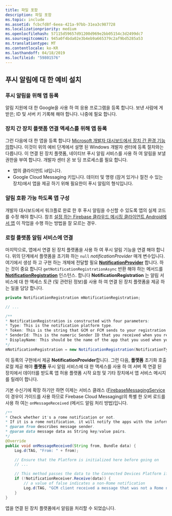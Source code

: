 ```yaml
---
title: 파일 포함
description: 파일 포함
ms.topic: include
ms.assetid: fcbcfd8f-6eea-421a-97bb-31ea3c987728
ms.localizationpriority: medium
ms.openlocfilehash: 57115d59657d91200d969e2bb05154c3d2499dc7
ms.sourcegitcommit: 945a0f4bda02e3b4eb9a665379c2af9bd5285a53
ms.translationtype: MT
ms.contentlocale: ko-KR
ms.lasthandoff: 04/18/2019
ms.locfileid: "59801576"
---
```

## <a name="preliminary-setup-for-push-notifications"></a>푸시 알림에 대 한 예비 설치

### <a name="register-your-app-for-push-notifications"></a>푸시 알림을 위해 앱 등록

알림 지원에 대 한 Google을 사용 하 여 응용 프로그램을 등록 합니다. 보낸 사람에 게 받은; ID 및 서버 키 기록해 해야 합니다. 나중에 필요 합니다. 

### <a name="register-your-app-for-cross-device-connected-devices-platform-access"></a>장치 간 장치 플랫폼 연결 액세스를 위해 앱 등록

그런 다음에 대 한 앱을 등록 합니다 [Microsoft 개발자 대시보드에서 장치 간 환경 기능의](https://developer.microsoft.com/dashboard/crossplatform/web)합니다. 이것이 위의 예비 단계에서 설명 된 Windows 개발자 센터에 등록 절차와는 다릅니다. 이 연결 된 장치 플랫폼, 네이티브 푸시 알림 서비스를 사용 하 여 알림을 보낼 권한을 부여 합니다. 개발자 센터 온 보 딩 프로세스를 필요 합니다.
* 앱의 클라이언트 id입니다.
* Google Cloud Messaging 키입니다. 데이터 및 명령 (잠겨 있거나 절전 수 있는 장치)에서 앱을 제공 하기 위해 필요한이 푸시 알림의 형식입니다. 

### <a name="configure-your-app-to-be-notification-compatible"></a>알림 호환 가능 하도록 앱 구성

개발자 대시보드에서 워크플로 완료 한 후 푸시 알림을 수신할 수 있도록 앱의 실제 코드를 수정 해야 합니다. 참조 [설정 하는 Firebase 클라우드 메시징 클라이언트 Android에서 앱](https://firebase.google.com/docs/cloud-messaging/android/client) 이 작업을 수행 하는 방법을 잘 모르는 경우.

### <a name="associate-the-notification-service-with-the-local-platform"></a>로컬 플랫폼 알림 서비스에 연결

마지막으로, 앱에서 연결 된 장치 플랫폼을 사용 하 여 푸시 알림 기능을 연결 해야 합니다. 위의 단계에서 플랫폼을 초기화 하는 `null` *notificationProvider* 매개 변수입니다. 여기에서 생성 하 고 구현 하는 개체에 전달할 필요  **[NotificationProvider](https://docs.microsoft.com/java/api/com.microsoft.connecteddevices.core._notification_provider)** 합니다. 하는 것이 중요 합니다 `getNotificationRegistrationAsync` 반환 해야 하는 메서드를 **[NotificationRegistration](https://docs.microsoft.com/java/api/com.microsoft.connecteddevices.core._notification_registration)** 인스턴스. 합니다 **NotificationRegistration** 는 알림 서비스에 대 한 액세스 토큰 (및 관련된 정보)를 사용 하 여 연결 된 장치 플랫폼을 제공 하는 일을 담당 합니다.


```Java
private NotificationRegistration mNotificationRegistration;

// ...

/**
* NotificationRegistration is constructed with four parameters:
* Type: This is the notification platform type.
* Token: This is the string that GCM or FCM sends to your registration intent service.
* SenderId: This is the numeric Sender ID that you received when you registered your app for push notifications.
* DisplayName: This should be the name of the app that you used when you registered it on the Microsoft dev portal. 
*/
mNotificationRegistration = new NotificationRegistration(NotificationType.FCM, token, FCM_SENDER_ID, "MyAppName");
```

이 등록의 구현에서 제공 **NotificationProvider**합니다. 그런 다음, **플랫폼** 초기화 호출 로컬 제공 해야 **플랫폼** 푸시 알림 서비스에 대 한 액세스를 사용 하 여 서버 쪽 연결 된 장치에서 데이터를 받도록 앱 허용 플랫폼 시작 요청 및 기타 장치에서 앱 서비스 메시지를 릴레이 합니다. 

기본 수신기에 확장 하기만 하면 이제는 서비스 클래스 ([FirebaseMessagingService](https://firebase.google.com/docs/reference/android/com/google/firebase/messaging/FirebaseMessagingService) 이 경우이 가이드를 사용 하므로 Firebase Cloud Messaging)의 특별 한 오버 로드를 사용 하 여는 `onMessageReceived` (메서드 알림 처리 방법)입니다.

```Java
/**
* Check whether it's a rome notification or not.
* If it is a rome notification, it will notify the apps with the information in the notification.
* @param from describes message sender.
* @param data message data as String key/value pairs.
*/
@Override
public void onMessageReceived(String from, Bundle data) {
    Log.d(TAG, "From: " + from);

    // Ensure that the Platform is initialized here before going on
    // ...

    // This method passes the data to the Connected Devices Platform if is compatible.
    if (!NotificationReceiver.Receive(data)) {
        // a value of false indicates a non-Rome notification
        Log.d(TAG, "GCM client received a message that was not a Rome notification");
    }
}
```

앱을 연결 된 장치 플랫폼에서 알림을 처리할 수 되었습니다.
